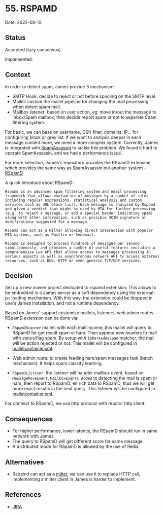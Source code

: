 # 55. RSPAMD

Date: 2022-08-10

## Status

Accepted (lazy consensus).

Implemented. 

## Context

In order to detect spam, James provide 3 mechanism: 

- SMTP Hook: decide to reject or not before spooling on the SMTP level
- Mailet: custom the mailet pipeline for changing the mail processing when detect spam mail.
- Mailbox listener:  based on user action, eg: move in/out the message to Inbox/Spam mailbox, then decide report spam or not to separate Spam filtering system.

For basic, we can base on username, DSN filter, domains, IP... for configuring black or grey list.
If we want to analysis deeper in each message content more, we need a more complex system.
Currently, James is integrated with [SpamAssassin](https://spamassassin.apache.org/) to tackle this problem.
We found it hard to operate SpamAssassin, and we had a performance issue.

For more selection, James's repository provides the RSpamD extension, which provides the same way as SpamAssassin but another system - [RSpamD](https://github.com/rspamd/rspamd)

A quick introduce about RSpamD:

```
Rspamd is an advanced spam filtering system and email processing framework that allows evaluation of messages by a number of rules including regular expressions, statistical analysis and custom services such as URL black lists. Each message is analysed by Rspamd and given a verdict that might be used by MTA for further processing (e.g. to reject a message, or add a special header indicating spam) along with other information, such as possible DKIM signature or modifications suggested for a message.

Rspamd can act as a Milter allowing direct interaction with popular MTA systems, such as Postfix or Sendmail.

Rspamd is designed to process hundreds of messages per second simultaneously, and provides a number of useful features including a comprehensive Lua API that allows access to messages processing in various aspects as well as asynchronous network API to access external resources, such as DNS, HTTP or even generic TCP/UDP services.
```

## Decision 

Set up a new maven project dedicated to rspamd extension. This allows to be embedded in a James server as a soft dependency
using the external-jar loading mechanism. With this way, the extension could be dropped in one's James installation, and not a runtime dependency.

Based on James' support customize mailets, listeners, web admin routes. RSpamD extension can be done via:

- `RSpamDScanner` mailet: with each mail income, this mailet will query to RSpamD for get result spam or ham. Then append new headers to mail with status/flag spam.
By setup with `IsMarkedAsSpam` matcher, the mail will be action rejected or not.
This mailet will be configured in [mailetcontainer.xml](/server/apps/distributed-app/sample-configuration/mailetcontainer.xml).

- Web admin route: to create feeding ham/spam messages task (batch mechanism). It helps spam classify learning.

- `RSpamDListener`: the listener will handler mailbox event, based on `MessageMoveEvent`, `MailboxEvents.Added` to detecting the mail is spam or ham, then report to RSpamD,
en rich data to RSpamD, thus we will get more exact results in the next query.
This listener will be configured in [mailetcontainer.xml](/server/apps/distributed-app/sample-configuration/listeners.xml).

For connect to RSpamD, we use http protocol with reactor http client. 

## Consequences

- For higher performance, lower latency, the RSpamD should run in same network with James.
- The query to RSpamD will get different score for same message. 
- A distributed mode for RSpamD is allowed by the use of Redis.

## Alternatives

- Rspamd can act as a [milter](https://en.wikipedia.org/wiki/Milter), we can use it to replace HTTP call, implementing a milter client in James is harder to implement.

## References

- [JIRA](https://issues.apache.org/jira/browse/JAMES-3775)